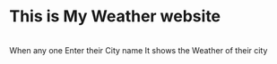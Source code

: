 # This is My Weather website 
<br>
When any one Enter their City name It shows the Weather of their city